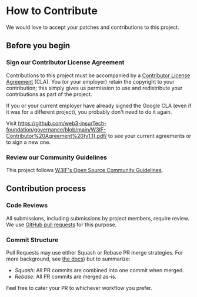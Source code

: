 # How to Contribute

We would love to accept your patches and contributions to this project.

## Before you begin

### Sign our Contributor License Agreement

Contributions to this project must be accompanied by a
[Contributor License Agreement](https://cla.developers.google.com/about) (CLA).
You (or your employer) retain the copyright to your contribution; this simply
gives us permission to use and redistribute your contributions as part of the
project.

If you or your current employer have already signed the Google CLA (even if it
was for a different project), you probably don't need to do it again.

Visit <https://github.com/web3-insurTech-foundation/governance/blob/main/W3IF-Contributor%20Agreement%20(v1.1).pdf/> to see your current agreements or to
sign a new one.

### Review our Community Guidelines

This project follows
[W3IF's Open Source Community Guidelines](https://github.com/web3-insurTech-foundation/governance/blob/main/W3IF-Contributor%20Agreement%20(v1.1).pdf).

## Contribution process

### Code Reviews

All submissions, including submissions by project members, require review. We
use [GitHub pull requests](https://docs.github.com/articles/about-pull-requests)
for this purpose.

### Commit Structure

Pull Requests may use either Squash or Rebase PR merge strategies. For more
background, see
[the docs](https://docs.github.com/en/repositories/configuring-branches-and-merges-in-your-repository/configuring-pull-request-merges/about-merge-methods-on-github))
but to summarize:

- _Squash_: All PR commits are combined into one commit when merged.
- _Rebase_: All PR commits are merged as-is.

Feel free to cater your PR to whichever workflow you prefer.
